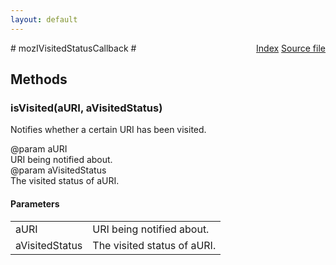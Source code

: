 ```yaml
---
layout: default
---
```

<div class='links' style='float:right'><a href="../index.html">Index</a>
<a href="http://dxr.mozilla.org/mozilla-central/source/toolkit/components/places/mozIAsyncHistory.idl">Source file</a>
</div>
# mozIVisitedStatusCallback #

## Methods ##

### isVisited(aURI, aVisitedStatus) ###
  
Notifies whether a certain URI has been visited.  
  
@param aURI  
       URI being notified about.  
@param aVisitedStatus  
       The visited status of aURI.  
  

#### Parameters ####

<table>

<tr>
<td>aURI</td>
<td>       URI being notified about.  
</td>
</tr>

<tr>
<td>aVisitedStatus</td>
<td>       The visited status of aURI.  
</td>
</tr>

</table>
